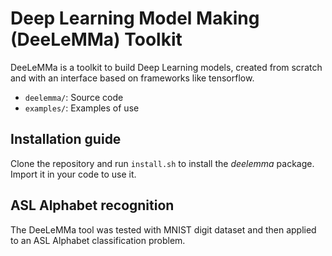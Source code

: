 # Deep Learning Model Making (DeeLeMMa) Toolkit

DeeLeMMa is a toolkit to build Deep Learning models,
created from scratch and with an interface based on
frameworks like tensorflow.

- ``deelemma/``: Source code
- ``examples/``: Examples of use

## Installation guide
Clone the repository and run ``install.sh`` to install
the _deelemma_ package. Import it in your code to use
it.

## ASL Alphabet recognition
The DeeLeMMa tool was tested with MNIST digit dataset
and then applied to an ASL Alphabet classification
problem.
